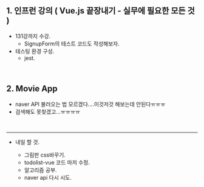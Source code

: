 <h2>1. 인프런 강의 ( Vue.js 끝장내기 - 실무에 필요한 모든 것 ) </h2>

- 131강까지 수강.
    - SignupForm의 테스트 코드도 작성해보자.
- 테스팅 환경 구성.
    - jest.

<br/>

<h2>2. Movie App</h2>

- naver API 불러오는 법 모르겠다....이것저것 해보는데 안된다ㅠㅠㅠ
- 검색해도 못찾겠고...ㅠㅠㅠㅠ


<br/>

     
<hr/>

- 내일 할 것.

  - 그림판 css바꾸기.
  - todolist-vue 코드 마저 수정.
  - 알고리즘 공부.
  - naver api 다시 시도.

